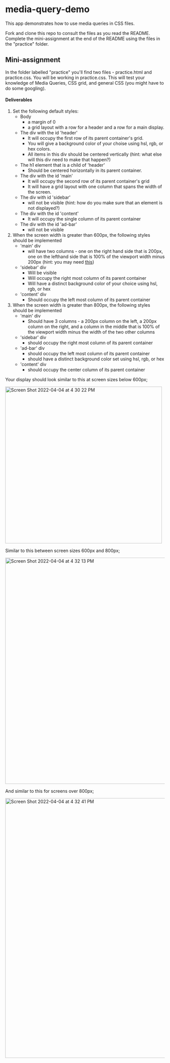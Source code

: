 # media-query-demo

This app demonstrates how to use media queries in CSS files. 

Fork and clone this repo to consult the files as you read the README. Complete the mini-assignment at the end of the README using the files in the "practice" folder.

## Mini-assignment

In the folder labelled "practice" you'll find two files - practice.html and practice.css. You will be working in practice.css. This will test your knowledge of Media Queries, CSS grid, and general CSS (you might have to do some googling).

#### Deliverables

<ol>
    <li>Set the following default styles:
        <ul>
            <li>Body
                <ul>
                    <li>a margin of 0</li>
                    <li>a grid layout with a row for a header and a row for a main display.</li>
                </ul>
            </li>
            <li>The div with the id 'header'
                <ul>
                    <li>It will occupy the first row of its parent container's grid.</li>
                    <li>You will give a background color of your choise using hsl, rgb, or hex colors.</li>
                    <li>All items in this div should be centered vertically (hint: what else will this div need to make that happen?)</li>
                </ul>
            </li>
            <li>The h1 element that is a child of 'header'
                <ul>
                    <li>Should be centered horizontally in its parent container.</li>
                </ul>
            </li>
            <li>The div with the id 'main'
                <ul>
                    <li>It will occupy the second row of its parent container's grid</li>
                    <li>It will have a grid layout with one column that spans the width of the screen.</li>
                </ul>
            </li>
            <li> The div with id 'sidebar'
                <ul>
                    <li>will not be visible (hint: how do you make sure that an element is not displayed?)</li>
                </ul>
            </li>
            <li>The div with the id 'content'
                <ul>
                    <li>It will occupy the single column of its parent container</li>
                </ul>
            </li>
            <li>The div with the id 'ad-bar'
                <ul>
                    <li>will not be visible</li>
                </ul>
            </li>
        </ul>
    </li>
    <li>When the screen width is greater than 600px, the following styles should be implemented
        <ul>
            <li>'main' div
                <ul>
                       <li>will have two columns - one on the right hand side that is 200px, one on the lefthand side that is 100% of the viewport width minus 200px (hint: you may need <a href="https://developer.mozilla.org/en-US/docs/Web/CSS/calc">this</a>)</li>
                </ul>
            </li>
            <li>'sidebar' div
                <ul>
                    <li>Will be visible</li>
                    <li>Will occupy the right most column of its parent container</li>
                    <li>Will have a distinct background color of your choice using hsl, rgb, or hex</li>
                </ul>
            </li>
            <li>'content' div
                <ul>
                    <li>Should occupy the left most column of its parent container</li>
                </ul>
            </li>
        </ul>
    </li>
    <li>When the screen width is greater than 800px, the following styles should be implemented
        <ul>
            <li>'main' div
                <ul>
                    <li>Should have 3 columns - a 200px column on the left, a 200px column on the right, and a column in the middle that is 100% of the viewport width minus the width of the two other columns</li>
                </ul>
            </li>
            <li>'sidebar' div
                <ul>
                    <li>should occupy the right most column of its parent container</li>
                </ul>
            </li>
            <li> 'ad-bar' div
                <ul>
                    <li>should occupy the left most column of its parent container</li>
                    <li>should have a distinct background color set using hsl, rgb, or hex</li>
                </ul>
            </li>
            <li>'content' div
                <ul>
                    <li>should occupy the center column of its parent container</li>
                </ul>
            </li>
        </ul>
    </li>
</ol>

Your display should look similar to this at screen sizes below 600px;

<img width="495" alt="Screen Shot 2022-04-04 at 4 30 22 PM" src="https://user-images.githubusercontent.com/89106805/161649288-7d848453-2788-45bd-9094-511d2536cc1e.png">

Similar to this between screen sizes 600px and 800px;

<img width="714" alt="Screen Shot 2022-04-04 at 4 32 13 PM" src="https://user-images.githubusercontent.com/89106805/161649339-2da18ba7-8e56-447c-9f81-805fa369830b.png">


And similar to this for screens over 800px;

<img width="820" alt="Screen Shot 2022-04-04 at 4 32 41 PM" src="https://user-images.githubusercontent.com/89106805/161649374-5134fb89-a785-458c-ac1b-2fb52625c8b6.png">

